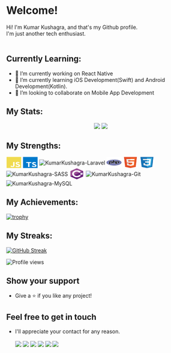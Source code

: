 # Welcome!
Hi! I'm Kumar Kushagra, and that's my Github profile.<br>
I'm just another tech enthusiast.<br><br>

## Currently Learning:
- 🔭 I’m currently working on React Native
- 🌱 I’m currently learning iOS Development(Swift) and Android Development(Kotlin). 
- 👯 I’m looking to collaborate on Mobile App Development  

## My Stats:
<div align="center">
  <img height="180em" src="https://github-readme-stats-eight-theta.vercel.app/api?username=Kumar-Kushagra&show_icons=true&theme=dracula&include_all_commits=true&count_private=true">
 <img height="180em" src="https://github-readme-stats-eight-theta.vercel.app/api/top-langs/?username=Kumar-Kushagra&layout=compact&langs_count=7&theme=dracula"/>
</div>

## My Strengths:
<div style="display: inline_block">
  <img align="center" alt="KumarKushagra-Js" height="30" width="40" src="https://raw.githubusercontent.com/devicons/devicon/master/icons/javascript/javascript-plain.svg">
  <img align="center" alt="KumarKushagra-TypeScript" height="30" width="40" src="https://raw.githubusercontent.com/devicons/devicon/master/icons/typescript/typescript-original.svg">
  <img align="center" alt="KumarKushagra-Laravel" height="30" width="40" src="https://upload.wikimedia.org/wikipedia/commons/9/9a/Laravel.svg">
  <img align="center" alt="KumarKushagra-Php" height="30" width="40" src="https://raw.githubusercontent.com/devicons/devicon/master/icons/php/php-original.svg">
  <img align="center" alt="KumarKushagra-HTML" height="30" width="40" src="https://raw.githubusercontent.com/devicons/devicon/master/icons/html5/html5-original.svg">
  <img align="center" alt="KumarKushagra-CSS" height="30" width="40" src="https://raw.githubusercontent.com/devicons/devicon/master/icons/css3/css3-original.svg">
  <img align="center" alt="KumarKushagra-SASS" height="30" src="https://cdn.jsdelivr.net/gh/devicons/devicon/icons/sass/sass-original.svg">
  <img align="center" alt="KumarKushagra-Csharp" height="30" width="40" src="https://raw.githubusercontent.com/devicons/devicon/master/icons/csharp/csharp-original.svg">
  <img align="center" alt="KumarKushagra-Git" height="29" src="https://git-scm.com/images/logos/downloads/Git-Icon-White.png"> 
  <img align="center" alt="KumarKushagra-MySQL" height="30" src="https://cdn.jsdelivr.net/gh/devicons/devicon/icons/mysql/mysql-original.svg"><br>
<div> 
</div>
  
## My Achievements:
 [![trophy](https://github-profile-trophy.vercel.app/?username=Kumar-Kushagra&margin-w=15&margin-h=15&&column=7&theme=flat)](https://github.com/Kumar-Kushagra/github-profile-trophy)

## My Streaks:
[![GitHub Streak](https://streak-stats.demolab.com/?user=Kumar-Kushagra)](https://git.io/streak-stats)  

![Profile views](https://gpvc.arturio.dev/Kumar-Kushagra)  

## Show your support
- Give a ⭐ if you like any project!

## Feel free to get in touch
- I'll appreciate your contact for any reason. <br><br>
 [<img src="https://img.icons8.com/color/48/000000/linkedin.png"/>](https://www.linkedin.com/in/kumar-kushagra/)               [<img src="https://img.icons8.com/color/48/000000/twitter--v1.png"/>](https://twitter.com/KushagraK7)           [<img src="https://img.icons8.com/fluent/48/000000/instagram-new.png"/>](https://www.instagram.com/kushagra_srivastavaa/)  [<img src="https://img.icons8.com/fluent/48/000000/facebook-new.png"/>](https://www.facebook.com/kumarkushagra22)       [<img src="https://img.icons8.com/fluent/48/000000/gmail.png"/>](mailto:kumarkushagra97@gmail.com)   [<img src="https://img.icons8.com/fluent/48/000000/github.png"/>](https://github.com/Kumar-Kushagra) 
  
